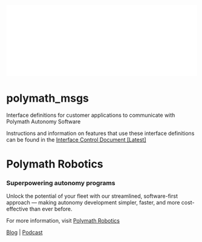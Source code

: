 ![Polymath Logo](.github/media/polymath-robotics.png)


# polymath_msgs
Interface definitions for customer applications to communicate with Polymath Autonomy Software

Instructions and information on features that use these interface definitions can be found in the [Interface Control Document [Latest]](https://notion.polymathrobotics.com/general-application-interface-control-document)


# Polymath Robotics
### Superpowering autonomy programs

Unlock the potential of your fleet with our streamlined, software-first approach — making autonomy development simpler, faster, and more cost-effective than ever before.

For more information, visit [Polymath Robotics](https://www.polymathrobotics.com/)

[Blog](https://www.polymathrobotics.com/blog) |
[Podcast](https://www.automateitpod.com/)
